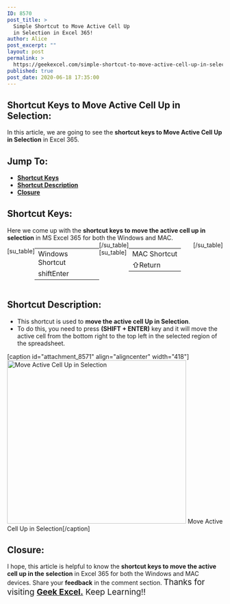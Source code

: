```yaml
---
ID: 8570
post_title: >
  Simple Shortcut to Move Active Cell Up
  in Selection in Excel 365!
author: Alice
post_excerpt: ""
layout: post
permalink: >
  https://geekexcel.com/simple-shortcut-to-move-active-cell-up-in-selection-in-excel-365/
published: true
post_date: 2020-06-18 17:35:00
---
```

<h2>Shortcut Keys to Move Active Cell Up in Selection:</h2>
In this article, we are going to see the <strong>shortcut keys to Move Active Cell Up in Selection</strong> in Excel 365.
<h2>Jump To:</h2>
<ul>
 	<li><strong><a href="#1">Shortcut Keys</a></strong></li>
 	<li><strong><a href="#2">Shortcut Description</a></strong></li>
 	<li><strong><a href="#3">Closure</a></strong></li>
</ul>
<h2 id="1">Shortcut Keys:</h2>
Here we come up with the <strong>shortcut keys to move the active cell up in selection</strong> in MS Excel 365 for both the Windows and MAC.
<div style="display: flex;">

[su_table]
<table>
<tbody>
<tr>
<td>Windows Shortcut</td>
</tr>
<tr>
<td style="display: flex;"><span class="key-flex"><span class="win-key" style="width: 120px;"><span class="custom-span-key">shift</span></span></span><span class="key-flex"><span class="win-key" style="width: 120px;"><span class="custom-span-key">Enter</span></span></span></td>
</tr>
</tbody>
</table>
[/su_table]
[su_table]
<table style="float: right;">
<tbody>
<tr>
<td>MAC Shortcut</td>
</tr>
<tr>
<td style="display: flex;"><span class="key-flex"><span class="mac-key"><span class="custom-span-key">⇧</span></span></span><span class="key-flex"><span class="mac-key" style="width: 120px;"><span class="custom-span-key">Return</span></span></span></td>
</tr>
</tbody>
</table>
[/su_table]

</div>
<h2 id="2">Shortcut Description:</h2>
<ul>
 	<li>This shortcut is used to <strong>move the active cell Up in Selection</strong>.</li>
 	<li>To do this, you need to press <strong>(SHIFT + ENTER)</strong> key and it will move the active cell from the bottom right to the top left in the selected region of the spreadsheet.</li>
</ul>
[caption id="attachment_8571" align="aligncenter" width="418"]<img class="size-full wp-image-8571" src="https://geekexcel.com/wp-content/uploads/2020/06/ezgif.com-optimize-26.gif" alt="Move Active Cell Up in Selection" width="418" height="381" /> Move Active Cell Up in Selection[/caption]
<h2 id="3">Closure:</h2>
I hope, this article is helpful to know the <strong>shortcut keys to move the active cell up in the</strong> <strong>selection</strong> in Excel 365 for both the Windows and MAC devices. Share your <strong>feedback</strong> in the comment section. <span style="font-size: 19px;">Thanks for visiting <strong><a href="https://geekexcel.com/">Geek Excel.</a></strong> Keep Learning!!</span>